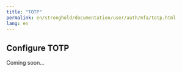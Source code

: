 ```yaml
---
title: "TOTP"
permalink: en/stronghold/documentation/user/auth/mfa/totp.html
lang: en
---
```


## Configure TOTP

Coming soon...
